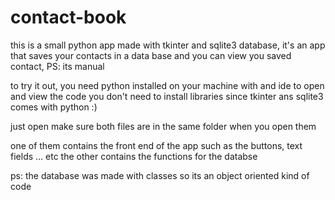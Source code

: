 # contact-book
this is a small python app made with tkinter and sqlite3 database,
it's an app that saves your contacts in a data base and you can view you saved contact, PS: its manual 

to try it out, you need python installed on your machine with and ide to open and view the code
you don't need to install libraries since tkinter ans sqlite3 comes with python :)

just open make sure both files are in the same folder when you open them

one of them contains the front end of the app such as the buttons, text fields ... etc
the other contains the functions for the databse

ps: the database was made with classes so its an object oriented kind of code

